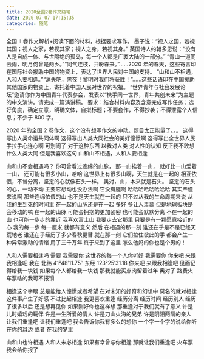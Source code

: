 ```yaml
---
title: 2020全国2卷作文随笔
date: 2020-07-07 17:15:35
categories: 随笔
---
```


全国 Ⅱ 卷作文解析+阅读下面的材料，根据要求写作。
墨子说：“视人之国，若视其国；视人之家，若视其家；视人之身，若视其身。”
英国诗人约翰多恩说：“没有人是自成一体、与世隔绝的孤岛，每一个人都是广袤大陆的一部分。”
“青山一道同云雨，明月何曾是两乡。”“同气连枝，共盼春来。”……2020 年的春天，这些寄言印在国际社会援助中国的物资上，表达了世界人民对中国的支持。
“山和山不相遇，人和人要相逢。”“消失吧，黑夜！黎明时我们将获胜！”……这些话语印在中国援助其他国家的物资上，寄托着中国人民对世界的祝福。
“世界青年与社会发展论坛”邀请你作为中国青年代表参会，发表以“携手同一世界，青年共创未来”为主题的中文演讲。请完成一篇演讲稿。
要求：结合材料内容及含意完成写作任务；选好角度，确定立意，明确文体，自拟标题；不要套作，不得抄袭；不得泄露个人信息；不少于 800 字。

2020 年的全国 2 卷作文，这个没有想写作文的冲动。题目太正能量了。。。
这得写出人类命运共同体啊
这得写出人类大同社会的美好憧憬啊
这得写出全世界人民手拉手心连心啊
可别闹了
对于这种东西
以我对人类
对人性的认知
反正我不敢想什么人类大同
但是我喜欢这句 山和山不相遇，人和人要相逢

山和山不会相遇吗？
你可曾看过连绵的山脉，
那一山挨着一山，
就好比一山爱着一山，
还可能有很多小山，哈哈
这世界上有很多山啊，天生就是在一起的
相互依偎，不曾分离，坚定的心就像石头一样。
奥对，山，本来就是石头。
坚定的石头的心，一动不动
主要它想动也没办法啊
它没有腿啊
哈哈哈哈哈哈哈哈
其实严谨来说啊
那些连绵依偎的山
也不是天生就在一起的
只不过从我的生命周期来说
从我的生到死的时间里
在一起的山脉还是在一起
多好
多让人羡慕
但是地球板块是会移动的鸭
在一起的山脉
可能会拥抱的更加紧密
也可能会默默分离
不在一起的山
也可能一步步的靠近
我喜欢富士山
我要走去它那里
只要是有一颗愿意接近的心
我的每一步
每一厘米
就都有意义
然后
在相遇的那一刻
谁还在乎是不是已经天荒地老
谁还在乎经历了多少春秋更替
就在那一刻
它们拉住彼此的手
都会产生一种异常激动的情绪
用了三千万年
终于来到了这里
怎么他妈的你也是个男的！

人和人需要相逢吗
需要
我需要你
这世界的每一个人你听好
我需要你
你来吧
来跟我相逢吧
我在
北纬 41°48′11.75″
东经 123°25′31.18
你来吧
来跟我相逢吧
见面记得给我一块钱
如果每个人都给我一块钱
那我就能买点肉留着过年
奥对了
路费火车票啥的我可不报销

相逢这个字眼
总是能给人憧憬或者希望
在对未知的好奇和幻想中
莫名的就对相逢这件事产生了好感
不过比起相逢
我更喜欢重逢
经历分离
经历时间
经历别人
经历了很多以后
还是想再见你
如果刚好你也这样想
那重逢对于我们就有了意义
许是儿时嬉戏的玩伴
许是一生所爱的情人
许是刀山火海的兄弟
许是阴阳两隔的亲人
让我们重逢吧
让我们重逢吧
我会告诉你我有多么的想你
一个字一个字的说给你听
在你的耳边
或者
在我的梦里

山和山也许相遇
人和人未必相逢
如果有幸曾与你相逢
那就让我们重逢吧
火车票我会给你报了
